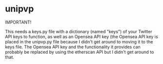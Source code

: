 # unipvp
IMPORTANT!

This needs a keys.py file with a dictionary (named "keys") of your Twitter API keys to function, as well as an Opensea API key (the Opensea API key is placed in the unipvp.py file because I didn't get around to moving it to the keys file.
The Opensea API key and the functionality it provides can probably be replaced by using the etherscan API but I didn't get around to that.
